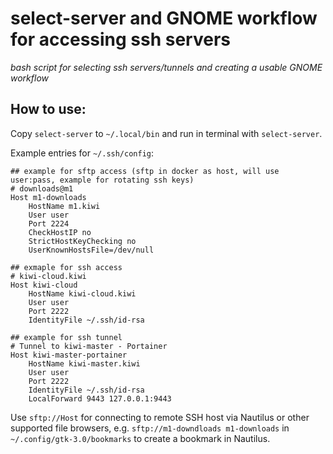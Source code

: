 # select-server and GNOME workflow for accessing ssh servers
*bash script for selecting ssh servers/tunnels and creating a usable GNOME workflow*

## How to use:
Copy `select-server` to `~/.local/bin` and run in terminal with `select-server`.

Example entries for `~/.ssh/config`:
```
## example for sftp access (sftp in docker as host, will use user:pass, example for rotating ssh keys)
# downloads@m1
Host m1-downloads
    HostName m1.kiwi
    User user
    Port 2224
    CheckHostIP no
    StrictHostKeyChecking no
    UserKnownHostsFile=/dev/null

## exmaple for ssh access
# kiwi-cloud.kiwi
Host kiwi-cloud
    HostName kiwi-cloud.kiwi
    User user
    Port 2222
    IdentityFile ~/.ssh/id-rsa

## example for ssh tunnel
# Tunnel to kiwi-master - Portainer
Host kiwi-master-portainer
    HostName kiwi-master.kiwi
    User user
    Port 2222
    IdentityFile ~/.ssh/id-rsa
    LocalForward 9443 127.0.0.1:9443
```

Use `sftp://Host` for connecting to remote SSH host via Nautilus or other supported file browsers,
e.g. `sftp://m1-downdloads m1-downloads` in `~/.config/gtk-3.0/bookmarks` to create a bookmark in Nautilus.
